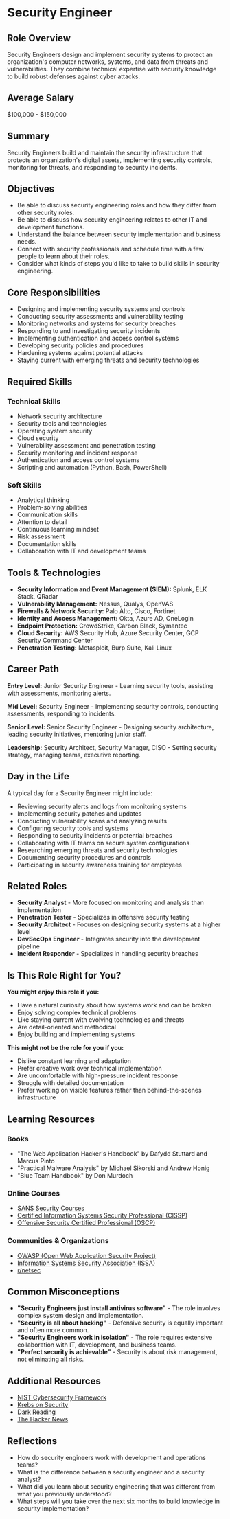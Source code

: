 # Security Engineer

## Role Overview

Security Engineers design and implement security systems to protect an organization's computer networks, systems, and data from threats and vulnerabilities. They combine technical expertise with security knowledge to build robust defenses against cyber attacks.

## Average Salary

$100,000 - $150,000

## Summary

Security Engineers build and maintain the security infrastructure that protects an organization's digital assets, implementing security controls, monitoring for threats, and responding to security incidents.

## Objectives

- Be able to discuss security engineering roles and how they differ from other security roles.
- Be able to discuss how security engineering relates to other IT and development functions.
- Understand the balance between security implementation and business needs.
- Connect with security professionals and schedule time with a few people to learn about their roles.
- Consider what kinds of steps you'd like to take to build skills in security engineering.

## Core Responsibilities

- Designing and implementing security systems and controls
- Conducting security assessments and vulnerability testing
- Monitoring networks and systems for security breaches
- Responding to and investigating security incidents
- Implementing authentication and access control systems
- Developing security policies and procedures
- Hardening systems against potential attacks
- Staying current with emerging threats and security technologies

## Required Skills

### Technical Skills

- Network security architecture
- Security tools and technologies
- Operating system security
- Cloud security
- Vulnerability assessment and penetration testing
- Security monitoring and incident response
- Authentication and access control systems
- Scripting and automation (Python, Bash, PowerShell)

### Soft Skills

- Analytical thinking
- Problem-solving abilities
- Communication skills
- Attention to detail
- Continuous learning mindset
- Risk assessment
- Documentation skills
- Collaboration with IT and development teams

## Tools & Technologies

- **Security Information and Event Management (SIEM):** Splunk, ELK Stack, QRadar
- **Vulnerability Management:** Nessus, Qualys, OpenVAS
- **Firewalls & Network Security:** Palo Alto, Cisco, Fortinet
- **Identity and Access Management:** Okta, Azure AD, OneLogin
- **Endpoint Protection:** CrowdStrike, Carbon Black, Symantec
- **Cloud Security:** AWS Security Hub, Azure Security Center, GCP Security Command Center
- **Penetration Testing:** Metasploit, Burp Suite, Kali Linux

## Career Path

**Entry Level:** Junior Security Engineer - Learning security tools, assisting with assessments, monitoring alerts.

**Mid Level:** Security Engineer - Implementing security controls, conducting assessments, responding to incidents.

**Senior Level:** Senior Security Engineer - Designing security architecture, leading security initiatives, mentoring junior staff.

**Leadership:** Security Architect, Security Manager, CISO - Setting security strategy, managing teams, executive reporting.

## Day in the Life

A typical day for a Security Engineer might include:

- Reviewing security alerts and logs from monitoring systems
- Implementing security patches and updates
- Conducting vulnerability scans and analyzing results
- Configuring security tools and systems
- Responding to security incidents or potential breaches
- Collaborating with IT teams on secure system configurations
- Researching emerging threats and security technologies
- Documenting security procedures and controls
- Participating in security awareness training for employees

## Related Roles

- **Security Analyst** - More focused on monitoring and analysis than implementation
- **Penetration Tester** - Specializes in offensive security testing
- **Security Architect** - Focuses on designing security systems at a higher level
- **DevSecOps Engineer** - Integrates security into the development pipeline
- **Incident Responder** - Specializes in handling security breaches

## Is This Role Right for You?

**You might enjoy this role if you:**

- Have a natural curiosity about how systems work and can be broken
- Enjoy solving complex technical problems
- Like staying current with evolving technologies and threats
- Are detail-oriented and methodical
- Enjoy building and implementing systems

**This might not be the role for you if you:**

- Dislike constant learning and adaptation
- Prefer creative work over technical implementation
- Are uncomfortable with high-pressure incident response
- Struggle with detailed documentation
- Prefer working on visible features rather than behind-the-scenes infrastructure

## Learning Resources

### Books

- "The Web Application Hacker's Handbook" by Dafydd Stuttard and Marcus Pinto
- "Practical Malware Analysis" by Michael Sikorski and Andrew Honig
- "Blue Team Handbook" by Don Murdoch

### Online Courses

- [SANS Security Courses](https://www.sans.org/cyber-security-courses/)
- [Certified Information Systems Security Professional (CISSP)](https://www.isc2.org/Certifications/CISSP)
- [Offensive Security Certified Professional (OSCP)](https://www.offensive-security.com/pwk-oscp/)

### Communities & Organizations

- [OWASP (Open Web Application Security Project)](https://owasp.org/)
- [Information Systems Security Association (ISSA)](https://www.issa.org/)
- [r/netsec](https://www.reddit.com/r/netsec/)

## Common Misconceptions

- **"Security Engineers just install antivirus software"** - The role involves complex system design and implementation.
- **"Security is all about hacking"** - Defensive security is equally important and often more common.
- **"Security Engineers work in isolation"** - The role requires extensive collaboration with IT, development, and business teams.
- **"Perfect security is achievable"** - Security is about risk management, not eliminating all risks.

## Additional Resources

- [NIST Cybersecurity Framework](https://www.nist.gov/cyberframework)
- [Krebs on Security](https://krebsonsecurity.com/)
- [Dark Reading](https://www.darkreading.com/)
- [The Hacker News](https://thehackernews.com/)

## Reflections

- How do security engineers work with development and operations teams?
- What is the difference between a security engineer and a security analyst?
- What did you learn about security engineering that was different from what you previously understood?
- What steps will you take over the next six months to build knowledge in security implementation?
